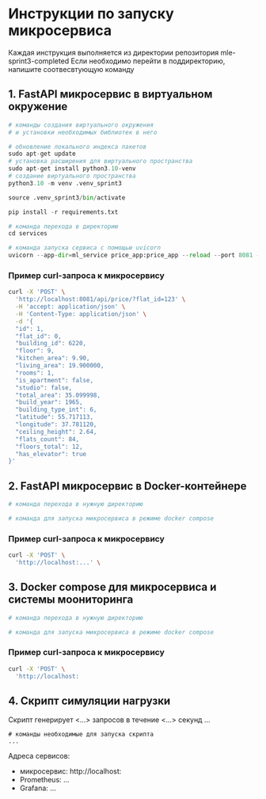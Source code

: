 # Инструкции по запуску микросервиса

Каждая инструкция выполняется из директории репозитория mle-sprint3-completed
Если необходимо перейти в поддиректорию, напишите соотвесвтующую команду

## 1. FastAPI микросервис в виртуальном окружение
```python
# команды создания виртуального окружения
# и установки необходимых библиотек в него

# обновление локального индекса пакетов
sudo apt-get update
# установка расширения для виртуального пространства
sudo apt-get install python3.10-venv
# создание виртуального пространства
python3.10 -m venv .venv_sprint3 

source .venv_sprint3/bin/activate

pip install -r requirements.txt

# команда перехода в директорию
cd services

# команда запуска сервиса с помощью uvicorn
uvicorn --app-dir=ml_service price_app:price_app --reload --port 8081 --host 0.0.0.0
```

### Пример curl-запроса к микросервису

```bash
curl -X 'POST' \
  'http://localhost:8081/api/price/?flat_id=123' \
  -H 'accept: application/json' \
  -H 'Content-Type: application/json' \
  -d '{
  "id": 1, 
  "flat_id": 0, 
  "building_id": 6220, 
  "floor": 9, 
  "kitchen_area": 9.90, 
  "living_area": 19.900000, 
  "rooms": 1, 
  "is_apartment": false, 
  "studio": false, 
  "total_area": 35.099998, 
  "build_year": 1965, 
  "building_type_int": 6, 
  "latitude": 55.717113, 
  "longitude": 37.781120, 
  "ceiling_height": 2.64, 
  "flats_count": 84, 
  "floors_total": 12, 
  "has_elevator": true
}'
```

## 2. FastAPI микросервис в Docker-контейнере

```bash
# команда перехода в нужную директорию

# команда для запуска микросервиса в режиме docker compose
```

### Пример curl-запроса к микросервису

```bash
curl -X 'POST' \
  'http://localhost:...' \
```

## 3. Docker compose для микросервиса и системы моониторинга

```bash
# команда перехода в нужную директорию

# команда для запуска микросервиса в режиме docker compose

```

### Пример curl-запроса к микросервису

```bash
curl -X 'POST' \
  'http://localhost:
```

## 4. Скрипт симуляции нагрузки
Скрипт генерирует <...> запросов в течение <...> секунд ...

```
# команды необходимые для запуска скрипта
...
```

Адреса сервисов:
- микросервис: http://localhost:<port>
- Prometheus: ...
- Grafana: ...